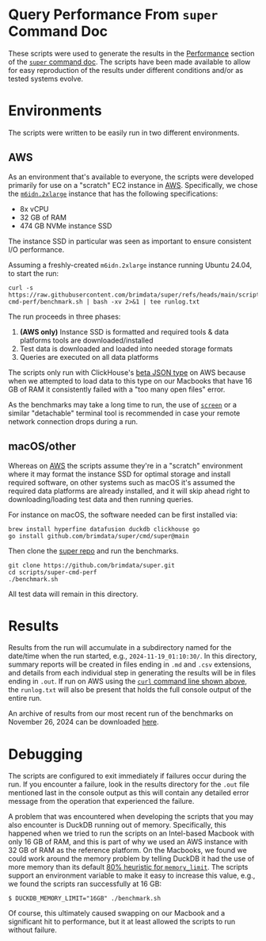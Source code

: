 # Query Performance From `super` Command Doc

These scripts were used to generate the results in the
[Performance](https://superdb.org/docs/commands/super/#performance)
section of the [`super` command doc](https://superdb.org/docs/commands/super).
The scripts have been made available to allow for easy reproduction of the
results under different conditions and/or as tested systems evolve.

# Environments

The scripts were written to be easily run in two different environments.

## AWS

As an environment that's available to everyone, the scripts were developed
primarily for use on a "scratch" EC2 instance in [AWS](https://aws.amazon.com/).
Specifically, we chose the [`m6idn.2xlarge`](https://aws.amazon.com/ec2/instance-types/m6i/)
instance that has the following specifications:

* 8x vCPU
* 32 GB of RAM
* 474 GB NVMe instance SSD

The instance SSD in particular was seen as important to ensure consistent I/O
performance.

Assuming a freshly-created `m6idn.2xlarge` instance running Ubuntu 24.04, to
start the run:

```
curl -s https://raw.githubusercontent.com/brimdata/super/refs/heads/main/scripts/super-cmd-perf/benchmark.sh | bash -xv 2>&1 | tee runlog.txt
```

The run proceeds in three phases:

1. **(AWS only)** Instance SSD is formatted and required tools & data platforms tools are downloaded/installed
2. Test data is downloaded and loaded into needed storage formats
3. Queries are executed on all data platforms

The scripts only run with ClickHouse's [beta JSON type](https://clickhouse.com/blog/a-new-powerful-json-data-type-for-clickhouse)
on AWS because when we attempted to load data to this type on our Macbooks
that have 16 GB of RAM it consistently failed with a "too many open files"
error.

As the benchmarks may take a long time to run, the use of [`screen`](https://en.wikipedia.org/wiki/GNU_Screen)
or a similar "detachable" terminal tool is recommended in case your remote
network connection drops during a run.

## macOS/other

Whereas on [AWS](#aws) the scripts assume they're in a "scratch" environment
where it may format the instance SSD for optimal storage and install required
software, on other systems such as macOS it's assumed the required data
platforms are already installed, and it will skip ahead right to
downloading/loading test data and then running queries.

For instance on macOS, the software needed can be first installed via:

```
brew install hyperfine datafusion duckdb clickhouse go
go install github.com/brimdata/super/cmd/super@main
```

Then clone the [super repo](https://github.com/brimdata/super.git) and run the
benchmarks.

```
git clone https://github.com/brimdata/super.git
cd scripts/super-cmd-perf
./benchmark.sh
```

All test data will remain in this directory.

# Results

Results from the run will accumulate in a subdirectory named for the date/time
when the run started, e.g., `2024-11-19_01:10:30/`. In this directory, summary
reports will be created in files ending in `.md` and `.csv` extensions, and
details from each individual step in generating the results will be in files
ending in `.out`. If run on AWS using the [`curl` command line shown above](#aws),
the `runlog.txt` will also be present that holds the full console output of the
entire run.

An archive of results from our most recent run of the benchmarks on November
26, 2024 can be downloaded [here](https://super-cmd-perf.s3.us-east-2.amazonaws.com/2024-11-26_03-17-25.tgz).

# Debugging

The scripts are configured to exit immediately if failures occur during the
run. If you encounter a failure, look in the results directory for the `.out`
file mentioned last in the console output as this will contain any detailed
error message from the operation that experienced the failure.

A problem that was encountered when developing the scripts that you may also
encounter is DuckDB running out of memory. Specifically, this happened when
we tried to run the scripts on an Intel-based Macbook with only 16 GB of
RAM, and this is part of why we used an AWS instance with 32 GB of RAM as the
reference platform. On the Macbooks, we found we could work around the memory
problem by telling DuckDB it had the use of more memory than its default
[80% heuristic for `memory_limit`](https://duckdb.org/docs/configuration/overview.html).
The scripts support an environment variable to make it easy to increase this
value, e.g., we found the scripts ran successfully at 16 GB:

```
$ DUCKDB_MEMORY_LIMIT="16GB" ./benchmark.sh
```

Of course, this ultimately caused swapping on our Macbook and a significant
hit to performance, but it at least allowed the scripts to run without
failure.
